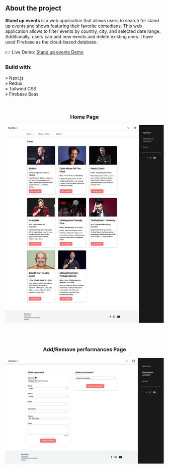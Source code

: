 <!-- <div align='center'><img style="width:16%" src='notYet'/></div> -->

<h2>About the project</h2>

<p><b>Stand up events</b> is a web application that allows users to search for stand up events and shows featuring their favorite comedians. This web application allows to filter events by country, city, and selected date range. Additionally, users can add new events and delete existing ones.
I have used Firebase as the cloud-based database.<br/>
</p>

👉 Live Demo: <a href='https://stand-up-silk-five.vercel.app/'>Stand up events Demo</a>

<h3>Build with:</h3>

» Next.js <br>
» Redux <br>
» Tailwind CSS <br>
» Firebase Baas<br>

<br>

<!-- <h2>Screenshots of the Project 📸</h2>
<br> -->
<h3 align='center'>Home Page</h3>

<div align='center'>
<img src='https://raw.githubusercontent.com/zdenekdev/portfolio/main/src/images/projects/stand-up.webp'/>

</div>

<br><br>

<h3 align='center'>Add/Remove performances Page</h3>

<div align='center'>
<img src='https://raw.githubusercontent.com/zdenekdev/portfolio/main/src/images/projects/add-rem-perf.webp'/>
</div>

